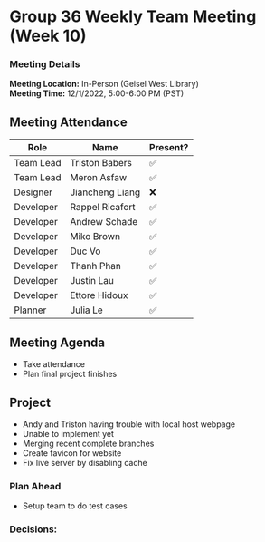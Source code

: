 # Group 36 Weekly Team Meeting (Week 10)
### Meeting Details
**Meeting Location:** In-Person (Geisel West Library)  
**Meeting Time:** 12/1/2022, 5:00-6:00 PM (PST)  

## Meeting Attendance
| Role | Name | Present? |
| --- | --- | --- |
| Team Lead | Triston Babers |✅|
| Team Lead | Meron Asfaw |✅|
| Designer | Jiancheng Liang |❌|
| Developer | Rappel Ricafort |✅|
| Developer | Andrew Schade |✅|
| Developer | Miko Brown |✅|
| Developer | Duc Vo |✅|
| Developer | Thanh Phan |✅|
| Developer | Justin Lau |✅|
| Developer | Ettore Hidoux |✅|
| Planner | Julia Le |✅|

## Meeting Agenda
- Take attendance
- Plan final project finishes

## Project
- Andy and Triston having trouble with local host webpage
- Unable to implement yet
- Merging recent complete branches
- Create favicon for website
- Fix live server by disabling cache

### Plan Ahead 
- Setup team to do test cases

### Decisions:


